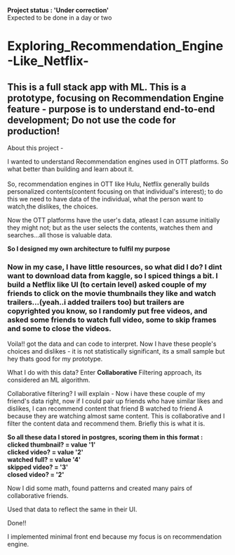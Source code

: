 **Project status : 'Under correction'** <br />
Expected to be done in a day or two

# Exploring_Recommendation_Engine-Like_Netflix- 


## This is a full stack app with ML. This is a prototype, focusing on Recommendation Engine feature - purpose is to understand end-to-end development; Do not use the code for production!

About this project -

I wanted to understand Recommendation engines used in OTT platforms. So what better than building and learn about it. <br />
<br />
So, recommendation engines in OTT like Hulu, Netflix generally builds personalized contents(content focusing on that individual's interest); to do this we need to have data of the individual, what the person want to watch,the dislikes, the choices.

Now the OTT platforms have the user's data, atleast I can assume initially they might not; but as the user selects the contents, watches them and searches...all those is valuable data.

**So I designed my own architecture to fulfil my purpose**

### Now in my case, I have little resources, so what did I do? I dint want to download data from kaggle, so I spiced things a bit. I build a Netflix like UI (to certain level) asked couple of my friends to click on the movie thumbnails they like and watch trailers...(yeah..i added trailers too) but trailers are copyrighted you know, so I randomly put free videos, and asked some friends to watch full video, some to skip frames and some to close the videos.

Voila!! got the data and can code to interpret. Now I have these people's choices and dislikes - it is not statistically significant, its a small sample but hey thats good for my prototype.

What I do with this data? Enter **Collaborative** Filtering approach, its considered an ML algorithm.

Collaborative filtering? I will explain - Now i have these couple of my friend's data right, now if I could pair up friends who have similar likes and dislikes, I can recommend content that friend B watched to friend A because they are watching almost same content. This is collaborative and I filter the content data and recommend them. Briefly this is what it is.

**So all these data I stored in postgres, scoring them in this format : <br />
 clicked thumbnail? = value '1' <br />
 clicked video? = value '2' <br />
 watched full? = value '4' <br />
 skipped video? = '3' <br />
 closed video? = '2'**

Now I did some math, found patterns and created many pairs of collaborative friends.

Used that data to reflect the same in their UI.

Done!!

I implemented minimal front end because my focus is on recommendation engine.
